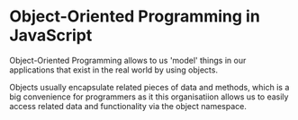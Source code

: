 # Object-Oriented Programming in JavaScript

Object-Oriented Programming allows to us 'model' things in our applications that exist in the real world by using objects.

Objects usually encapsulate related pieces of data and methods, which is a big convenience for programmers as it this organisatiion allows us to easily access related data and functionality via the object namespace.

